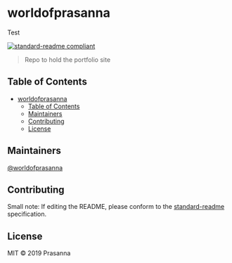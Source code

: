 # worldofprasanna
Test

[![standard-readme compliant](https://img.shields.io/badge/standard--readme-OK-green.svg?style=flat-square)](https://github.com/RichardLitt/standard-readme)

> Repo to hold the portfolio site

## Table of Contents

- [worldofprasanna](#worldofprasanna)
  - [Table of Contents](#table-of-contents)
  - [Maintainers](#maintainers)
  - [Contributing](#contributing)
  - [License](#license)

## Maintainers

[@worldofprasanna](https://github.com/worldofprasanna)

## Contributing


Small note: If editing the README, please conform to the [standard-readme](https://github.com/RichardLitt/standard-readme) specification.

## License

MIT © 2019 Prasanna
